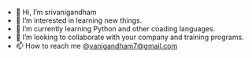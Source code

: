 - 👋 Hi, I’m srivanigandham
- 👀 I’m interested in learning new things.
- 🌱 I’m currently learning Python and other coading languages.
- 💞️ I’m looking to collaborate with your company and training programs.
- 📫 How to reach me @vanigandham7@gmail.com
<!---
srivanigandham/srivanigandham is a ✨ special ✨ repository because its `README.md` (this file) appears on your GitHub profile.
You can click the Preview link to take a look at your changes.
--->
